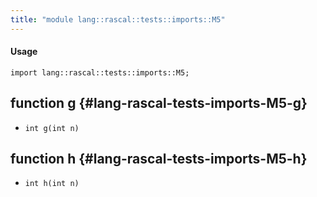 ```yaml
---
title: "module lang::rascal::tests::imports::M5"
---
```


#### Usage

`import lang::rascal::tests::imports::M5;`


## function g {#lang-rascal-tests-imports-M5-g}

* ``int g(int n)``

## function h {#lang-rascal-tests-imports-M5-h}

* ``int h(int n)``

